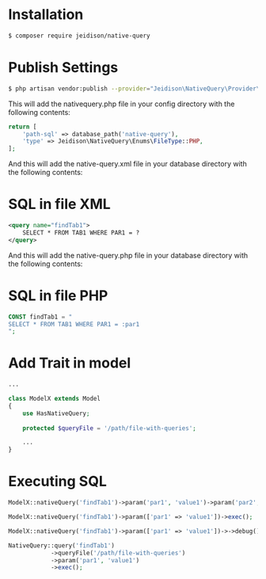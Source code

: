 

# Installation

```bash
$ composer require jeidison/native-query
```

# Publish Settings

```bash
$ php artisan vendor:publish --provider="Jeidison\NativeQuery\Provider\NativeQueryServiceProvider"
```
This will add the nativequery.php file in your config directory with the following contents:

```php
return [
    'path-sql' => database_path('native-query'),
    'type' => Jeidison\NativeQuery\Enums\FileType::PHP,
];
```
And this will add the native-query.xml file in your database directory with the following contents:

# SQL in file XML

```xml
<query name="findTab1">
    SELECT * FROM TAB1 WHERE PAR1 = ?
</query>
```

And this will add the native-query.php file in your database directory with the following contents:
# SQL in file PHP

```php
CONST findTab1 = "
SELECT * FROM TAB1 WHERE PAR1 = :par1
";
```
# Add Trait in model

```php
...

class ModelX extends Model
{
    use HasNativeQuery;
    
    protected $queryFile = '/path/file-with-queries';

    ...
}
```

# Executing SQL

```php
ModelX::nativeQuery('findTab1')->param('par1', 'value1')->param('par2', 'value2')->exec();

ModelX::nativeQuery('findTab1')->param(['par1' => 'value1'])->exec();

ModelX::nativeQuery('findTab1')->param(['par1' => 'value1'])->->debug();

NativeQuery::query('findTab1')
            ->queryFile('/path/file-with-queries')
            ->param('par1', 'value1')
            ->exec();
```
